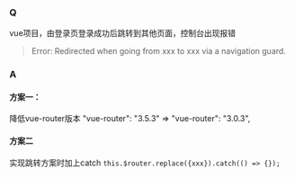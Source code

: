 ### Q
vue项目，由登录页登录成功后跳转到其他页面，控制台出现报错 
>Error: Redirected when going from xxx to xxx via a navigation guard.


### A
#### 方案一：
降低vue-router版本 "vue-router": "3.5.3" => "vue-router": "3.0.3",


#### 方案二
实现跳转方案时加上catch `this.$router.replace({xxx}).catch(() => {});`